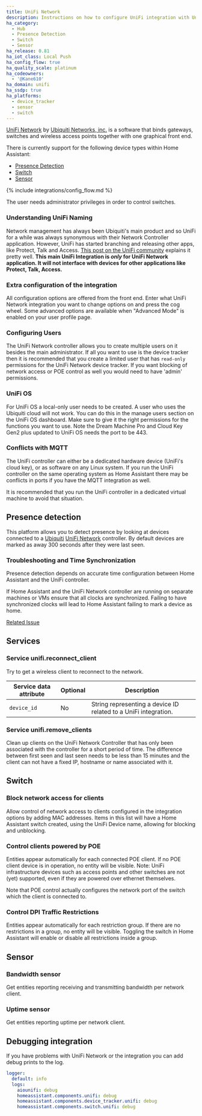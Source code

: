 ```yaml
---
title: UniFi Network
description: Instructions on how to configure UniFi integration with UniFi Controller by Ubiquiti.
ha_category:
  - Hub
  - Presence Detection
  - Switch
  - Sensor
ha_release: 0.81
ha_iot_class: Local Push
ha_config_flow: true
ha_quality_scale: platinum
ha_codeowners:
  - '@Kane610'
ha_domain: unifi
ha_ssdp: true
ha_platforms:
  - device_tracker
  - sensor
  - switch
---
```


[UniFi Network](https://www.ui.com/software/) by [Ubiquiti Networks, inc.](https://www.ui.com/) is a software that binds gateways, switches and wireless access points together with one graphical front end.

There is currently support for the following device types within Home Assistant:

- [Presence Detection](#presence-detection)
- [Switch](#switch)
- [Sensor](#sensor)

{% include integrations/config_flow.md %}

The user needs administrator privileges in order to control switches.

### Understanding UniFi Naming

Network management has always been Ubiquiti's main product and so UniFi for a while was always synonymous with their Network Controller application. However, UniFi has started branching and releasing other apps, like Protect, Talk and Access. [This post on the UniFi community](https://community.ui.com/questions/Clarifying-UniFi-Hardware-and-Software-Terminology/2557963a-e79d-4157-a78c-36d3f7b383fb) explains it pretty well. **This main UniFi Integration is _only_ for UniFi Network application. It will not interface with devices for other applications like Protect, Talk, Access.**

### Extra configuration of the integration

All configuration options are offered from the front end. Enter what UniFi Network integration you want to change options on and press the cog wheel. Some advanced options are available when "Advanced Mode" is enabled on your user profile page.

### Configuring Users

The UniFi Network controller allows you to create multiple users on it besides the main administrator. If all you want to use is the device tracker then it is recommended that you create a limited user that has `read-only` permissions for the UniFi Network device tracker. If you want blocking of network access or POE control as well you would need to have 'admin' permissions.

### UniFi OS

For UniFi OS a local-only user needs to be created. A user who uses the Ubiquiti cloud will not work. You can do this in the manage users section on the UniFi OS dashboard. Make sure to give it the right permissions for the functions you want to use. Note the Dream Machine Pro and Cloud Key Gen2 plus updated to UniFi OS needs the port to be 443.

### Conflicts with MQTT

The UniFi controller can either be a dedicated hardware device (UniFi's cloud key), or as software on any Linux system. If you run the UniFi controller on the same operating system as Home Assistant there may be conflicts in ports if you have the MQTT integration as well.

It is recommended that you run the UniFi controller in a dedicated virtual machine to avoid that situation.

## Presence detection

This platform allows you to detect presence by looking at devices connected to a [Ubiquiti](https://ui.com/) [UniFi Network](https://unifi-network.ui.com/) controller. By default devices are marked as away 300 seconds after they were last seen.

### Troubleshooting and Time Synchronization

Presence detection depends on accurate time configuration between Home Assistant and the UniFi controller.

If Home Assistant and the UniFi Network controller are running on separate machines or VMs ensure that all clocks are synchronized. Failing to have synchronized clocks will lead to Home Assistant failing to mark a device as home.

[Related Issue](https://github.com/home-assistant/home-assistant/issues/10507)

## Services

### Service unifi.reconnect_client

Try to get a wireless client to reconnect to the network.

| Service data attribute | Optional | Description                                                                 |
| ---------------------- | -------- | --------------------------------------------------------------------------- |
| `device_id`            | No       | String representing a device ID related to a UniFi integration.             |

### Service unifi.remove_clients

Clean up clients on the UniFi Network Controller that has only been associated with the controller for a short period of time. The difference between first seen and last seen needs to be less than 15 minutes and the client can not have a fixed IP, hostname or name associated with it.

## Switch

### Block network access for clients

Allow control of network access to clients configured in the integration options by adding MAC addresses. Items in this list will have a Home Assistant switch created, using the UniFi Device name, allowing for blocking and unblocking.

### Control clients powered by POE

Entities appear automatically for each connected POE client. If no POE client device is in operation, no entity will be visible. Note: UniFi infrastructure devices such as access points and other switches are not (yet) supported, even if they are powered over ethernet themselves.

Note that POE control actually configures the network port of the switch which the client is connected to.

### Control DPI Traffic Restrictions

Entities appear automatically for each restriction group. If there are no restrictions in a group, no entity will be visible. Toggling the switch in Home Assistant will enable or disable all restrictions inside a group.

## Sensor

### Bandwidth sensor

Get entities reporting receiving and transmitting bandwidth per network client.

### Uptime sensor

Get entities reporting uptime per network client.

## Debugging integration

If you have problems with UniFi Network or the integration you can add debug prints to the log.

```yaml
logger:
  default: info
  logs:
    aiounifi: debug
    homeassistant.components.unifi: debug
    homeassistant.components.device_tracker.unifi: debug
    homeassistant.components.switch.unifi: debug
```
